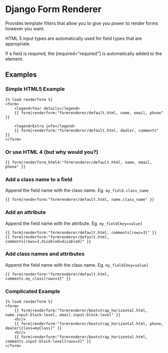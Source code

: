 # Django Form Renderer

Provides template filters that allow you to give you power to render forms however you want.

HTML 5 input types are automatically used for field types that are appropriate.

If a field is required, the [required="required"] is automatically added to the element.

## Examples

### Simple HTML5 Example

```HTML+Django/Jinja
{% load renderform %}
<form>
    <legend>Your details</legend>
    {{ form|renderform:"formrenderer/default.html, name, email, phone" }}

    <legend>Extra info</legend>
    {{ form|renderform:"formrenderer/default.html, dealer, comments" }}
</form>
```

### Or use HTML 4 (but why would you?)

```HTML+Django/Jinja
{{ form|renderform_html4:"formrenderer/default.html, name, email, phone" }}
```

### Add a class name to a field

Append the field name with the class name. Eg. `my_field.class_name`

```HTML+Django/Jinja
{{ form|renderform:"formrenderer/default.html, name.class_name" }}
```

### Add an attribute

Append the field name with the attribute. Eg. `my_field[key=value]`

```HTML+Django/Jinja
{{ form|renderform:"formrenderer/default.html, comments[rows=3]" }}
{{ form|renderform:"formrenderer/default.html, comments[rows=3,disabled=disabled]" }}
```

### Add class names and attributes

Append the field name with the class name. Eg. `my_field[key=value]`

```HTML+Django/Jinja
{{ form|renderform:"formrenderer/default.html, comments.my_class[rows=3]" }}
```

### Complicated Example

```HTML+Django/Jinja
{% load renderform %}
<form>
    {{ form|renderform:"formrenderer/bootstrap_horizontal.html, name.input-block-level, email.input-block-level" }}
    <hr/>
    {{ form|renderform:"formrenderer/bootstrap_horizontal.html, phone, dealer[class=myClass]" }}
    <hr/>
    {{ form|renderform:"formrenderer/bootstrap_horizontal.html, comments.input-block-level[rows=3]" }}
</form>
```
